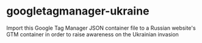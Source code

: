# googletagmanager-ukraine
Import this Google Tag Manager JSON container file to a Russian website's GTM container in order to raise awareness on the Ukrainian invasion 
